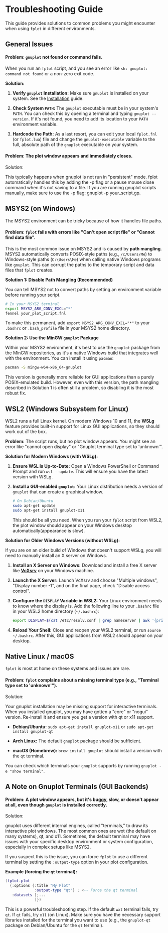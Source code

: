 # Troubleshooting Guide

This guide provides solutions to common problems you might encounter when using `fplot` in different environments.

## General Issues

#### Problem: `gnuplot` not found or command fails.

When you run an `fplot` script, and you see an error like `sh: gnuplot: command not found` or a non-zero exit code.

**Solution:**

1. **Verify `gnuplot` Installation:** Make sure `gnuplot` is installed on your system. See the [Installation](https://www.google.com/search?q=https://github.com/your-username/fplot/wiki/Installation "null") guide.

2. **Check System `PATH`:** The `gnuplot` executable must be in your system's `PATH`. You can check this by opening a terminal and typing `gnuplot --version`. If it's not found, you need to add its location to your `PATH` environment variable.

3. **Hardcode the Path:** As a last resort, you can edit your local `fplot.fnl` (or `fplot.lua`) file and change the `gnuplot-executable` variable to the full, absolute path of the `gnuplot` executable on your system.

#### Problem: The plot window appears and immediately closes.

Solution:

This typically happens when gnuplot is not run in "persistent" mode. fplot automatically handles this by adding the -p flag or a pause mouse close command when it's not saving to a file. If you are running gnuplot scripts manually, make sure to use the -p flag: gnuplot -p your_script.gp.

## MSYS2 (on Windows)

The MSYS2 environment can be tricky because of how it handles file paths.

#### Problem: `fplot` fails with errors like "Can't open script file" or "Cannot find data file".

This is the most common issue on MSYS2 and is caused by **path mangling**. MSYS2 automatically converts POSIX-style paths (e.g., `/c/Users/Me`) to Windows-style paths (`C:\Users\Me`) when calling native Windows programs like `gnuplot`. This can corrupt the paths to the temporary script and data files that `fplot` creates.

**Solution 1: Disable Path Mangling (Recommended)**

You can tell MSYS2 not to convert paths by setting an environment variable before running your script.

```bash
# In your MSYS2 terminal
export MSYS2_ARG_CONV_EXCL="*"
fennel your_plot_script.fnl
```

To make this permanent, add `export MSYS2_ARG_CONV_EXCL="*"` to your `.bashrc` or `.bash_profile` file in your MSYS2 home directory.

**Solution 2: Use the MinGW `gnuplot` Package**

Within your MSYS2 environment, it's best to use the `gnuplot` package from the MinGW repositories, as it's a native Windows build that integrates well with the environment. You can install it using `pacman`:

```bash
pacman -S mingw-w64-x86_64-gnuplot
```

This version is generally more reliable for GUI applications than a purely POSIX-emulated build. However, even with this version, the path mangling described in Solution 1 is often still a problem, so disabling it is the most robust fix.

## WSL2 (Windows Subsystem for Linux)

WSL2 runs a full Linux kernel. On modern Windows 10 and 11, the **WSLg** feature provides built-in support for Linux GUI applications, so they should work out of the box.

**Problem:** The script runs, but no plot window appears. You might see an error like "cannot open display" or "Gnuplot terminal type set to 'unknown'".

**Solution for Modern Windows (with WSLg):**

1. **Ensure WSL is Up-to-Date:** Open a Windows PowerShell or Command Prompt and run `wsl --update`. This will ensure you have the latest version with WSLg.

2. **Install a GUI-enabled `gnuplot`:** Your Linux distribution needs a version of `gnuplot` that can create a graphical window.
   
   ```bash
   # On Debian/Ubuntu
   sudo apt-get update
   sudo apt-get install gnuplot-x11
   ```
   
   This should be all you need. When you run your `fplot` script from WSL2, the plot window should appear on your Windows desktop automatically(appearance is slow).

**Solution for Older Windows Versions (without WSLg):**

If you are on an older build of Windows that doesn't support WSLg, you will need to manually install an X server on Windows.

1. **Install an X Server on Windows:** Download and install a free X server like [**VcXsrv**](https://sourceforge.net/projects/vcxsrv/ "null") on your Windows machine.

2. **Launch the X Server:** Launch VcXsrv and choose "Multiple windows", "Display number -1", and on the final page, check "Disable access control".

3. **Configure the `DISPLAY` Variable in WSL2:** Your Linux environment needs to know where the display is. Add the following line to your `.bashrc` file in your WSL2 home directory (`~/.bashrc`):
   
   ```bash
   export DISPLAY=$(cat /etc/resolv.conf | grep nameserver | awk '{print $2; exit;}'):0.0
   ```

4. **Reload Your Shell:** Close and reopen your WSL2 terminal, or run `source ~/.bashrc`. After this, GUI applications from WSL2 should appear on your desktop.

## Native Linux / macOS

`fplot` is most at home on these systems and issues are rare.

#### Problem: `fplot` complains about a missing terminal type (e.g., "Terminal type set to 'unknown'").

Solution:

Your gnuplot installation may be missing support for interactive terminals. When you installed gnuplot, you may have gotten a "core" or "nogui" version. Re-install it and ensure you get a version with qt or x11 support.

- **Debian/Ubuntu:** `sudo apt-get install gnuplot-x11` or `sudo apt-get install gnuplot-qt`

- **Arch Linux:** The default `gnuplot` package should be sufficient.

- **macOS (Homebrew):** `brew install gnuplot` should install a version with the `qt` terminal.

You can check which terminals your `gnuplot` supports by running `gnuplot -e "show terminal"`.

## A Note on Gnuplot Terminals (GUI Backends)

#### Problem: A plot window appears, but it's buggy, slow, or doesn't appear at all, even though `gnuplot` is installed correctly.

Solution:

gnuplot uses different internal engines, called "terminals," to draw its interactive plot windows. The most common ones are wxt (the default on many systems), qt, and x11. Sometimes, the default terminal may have issues with your specific desktop environment or system configuration, especially in complex setups like MSYS2.

If you suspect this is the issue, you can force `fplot` to use a different terminal by setting the `:output-type` option in your plot configuration.

**Example (forcing the `qt` terminal):**

```lua
(fplot.plot
  {:options {:title "My Plot"
             :output-type "qt"} ; <-- Force the qt terminal
   :datasets [;...
             ]})
```

This is a powerful troubleshooting step. If the default `wxt` terminal fails, try `qt`. If `qt` fails, try `x11` (on Linux). Make sure you have the necessary support libraries installed for the terminal you want to use (e.g., the `gnuplot-qt` package on Debian/Ubuntu for the `qt` terminal).
